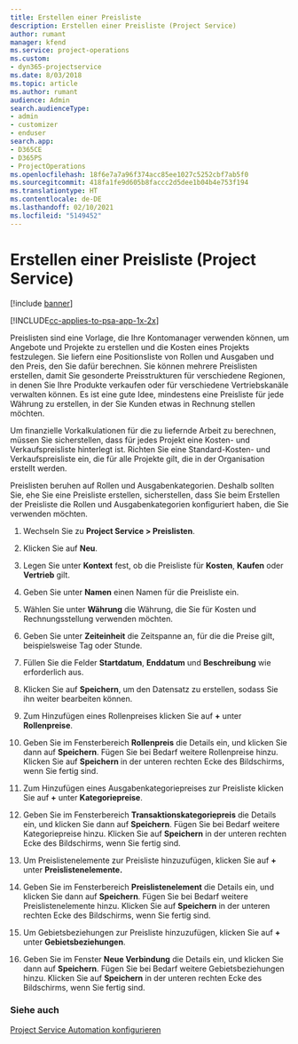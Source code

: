 ```yaml
---
title: Erstellen einer Preisliste
description: Erstellen einer Preisliste (Project Service)
author: rumant
manager: kfend
ms.service: project-operations
ms.custom:
- dyn365-projectservice
ms.date: 8/03/2018
ms.topic: article
ms.author: rumant
audience: Admin
search.audienceType:
- admin
- customizer
- enduser
search.app:
- D365CE
- D365PS
- ProjectOperations
ms.openlocfilehash: 18f6e7a7a96f374acc85ee1027c5252cbf7ab5f0
ms.sourcegitcommit: 418fa1fe9d605b8faccc2d5dee1b04b4e753f194
ms.translationtype: HT
ms.contentlocale: de-DE
ms.lasthandoff: 02/10/2021
ms.locfileid: "5149452"
---
```

# <a name="create-a-price-list-project-service"></a>Erstellen einer Preisliste (Project Service)

[!include [banner](../includes/psa-now-project-operations.md)]

[!INCLUDE[cc-applies-to-psa-app-1x-2x](../includes/cc-applies-to-psa-app-1x-2x.md)]

Preislisten sind eine Vorlage, die Ihre Kontomanager verwenden können, um Angebote und Projekte zu erstellen und die Kosten eines Projekts festzulegen. Sie liefern eine Positionsliste von Rollen und Ausgaben und den Preis, den Sie dafür berechnen. Sie können mehrere Preislisten erstellen, damit Sie gesonderte Preisstrukturen für verschiedene Regionen, in denen Sie Ihre Produkte verkaufen oder für verschiedene Vertriebskanäle verwalten können. Es ist eine gute Idee, mindestens eine Preisliste für jede Währung zu erstellen, in der Sie Kunden etwas in Rechnung stellen möchten.  
  
Um finanzielle Vorkalkulationen für die zu liefernde Arbeit zu berechnen, müssen Sie sicherstellen, dass für jedes Projekt eine Kosten- und Verkaufspreisliste hinterlegt ist. Richten Sie eine Standard-Kosten- und Verkaufspreisliste ein, die für alle Projekte gilt, die in der Organisation erstellt werden.  
  
Preislisten beruhen auf Rollen und Ausgabenkategorien. Deshalb sollten Sie, ehe Sie eine Preisliste erstellen, sicherstellen, dass Sie beim Erstellen der Preisliste die Rollen und Ausgabenkategorien konfiguriert haben, die Sie verwenden möchten.  
  
1.  Wechseln Sie zu **Project Service > Preislisten**.  
  
2.  Klicken Sie auf **Neu**.  
  
3.  Legen Sie unter **Kontext** fest, ob die Preisliste für **Kosten**, **Kaufen** oder **Vertrieb** gilt.  
  
4.  Geben Sie unter **Namen** einen Namen für die Preisliste ein.  
  
5.  Wählen Sie unter **Währung** die Währung, die Sie für Kosten und Rechnungsstellung verwenden möchten.  
  
6.  Geben Sie unter **Zeiteinheit** die Zeitspanne an, für die die Preise gilt, beispielsweise Tag oder Stunde.  
  
7.  Füllen Sie die Felder **Startdatum**, **Enddatum** und **Beschreibung** wie erforderlich aus.  
  
8.  Klicken Sie auf **Speichern**, um den Datensatz zu erstellen, sodass Sie ihn weiter bearbeiten können.  
  
9. Zum Hinzufügen eines Rollenpreises klicken Sie auf **+** unter **Rollenpreise**.  
  
10. Geben Sie im Fensterbereich **Rollenpreis** die Details ein, und klicken Sie dann auf **Speichern**. Fügen Sie bei Bedarf weitere Rollenpreise hinzu. Klicken Sie auf **Speichern** in der unteren rechten Ecke des Bildschirms, wenn Sie fertig sind.  
  
11. Zum Hinzufügen eines Ausgabenkategoriepreises zur Preisliste klicken Sie auf **+** unter **Kategoriepreise**.  
  
12. Geben Sie im Fensterbereich **Transaktionskategoriepreis** die Details ein, und klicken Sie dann auf **Speichern**. Fügen Sie bei Bedarf weitere Kategoriepreise hinzu. Klicken Sie auf **Speichern** in der unteren rechten Ecke des Bildschirms, wenn Sie fertig sind.  
  
13. Um Preislistenelemente zur Preisliste hinzuzufügen, klicken Sie auf **+** unter **Preislistenelemente.**  
  
14. Geben Sie im Fensterbereich **Preislistenelement** die Details ein, und klicken Sie dann auf **Speichern**. Fügen Sie bei Bedarf weitere Preislistenelemente hinzu. Klicken Sie auf **Speichern** in der unteren rechten Ecke des Bildschirms, wenn Sie fertig sind.  
  
15. Um Gebietsbeziehungen zur Preisliste hinzuzufügen, klicken Sie auf **+** unter **Gebietsbeziehungen**.  
  
16. Geben Sie im Fenster **Neue Verbindung** die Details ein, und klicken Sie dann auf **Speichern**. Fügen Sie bei Bedarf weitere Gebietsbeziehungen hinzu. Klicken Sie auf **Speichern** in der unteren rechten Ecke des Bildschirms, wenn Sie fertig sind.  
  
### <a name="see-also"></a>Siehe auch  
 [Project Service Automation konfigurieren](../psa/configure.md)
